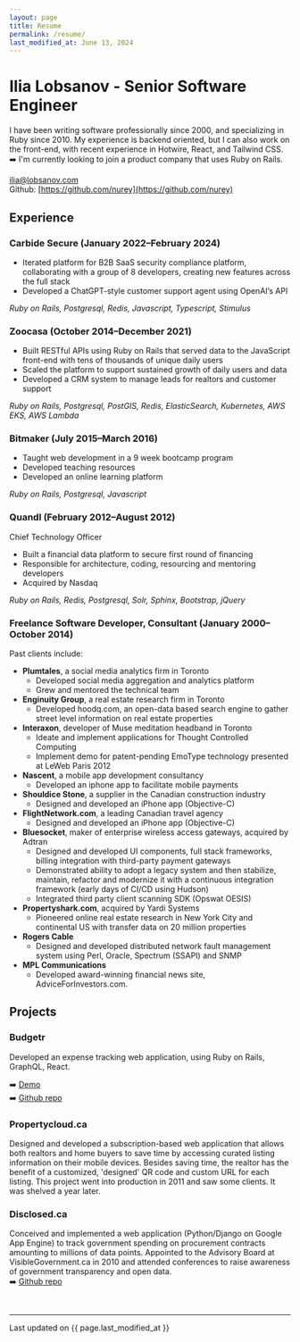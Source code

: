 ```yaml
---
layout: page
title: Resume
permalink: /resume/
last_modified_at: June 13, 2024
---
```


# Ilia Lobsanov - Senior Software Engineer

I have been writing software professionally since 2000, and specializing in Ruby since 2010. 
My experience is backend oriented, but I can also work on the front-end, with recent experience in Hotwire, React, and Tailwind CSS.  
➡️ I'm currently looking to join a product company that uses Ruby on Rails.

[ilia@lobsanov.com](mailto:ilia@lobsanov.com)  
Github: [https://github.com/nurey](https://github.com/nurey)

## Experience

### Carbide Secure (January 2022–February 2024)

- Iterated platform for B2B SaaS security compliance platform, collaborating with a group of 8 developers, creating new features across the full stack
- Developed a ChatGPT-style customer support agent using OpenAI’s API

_Ruby on Rails, Postgresql, Redis, Javascript, Typescript, Stimulus_

### Zoocasa (October 2014–December 2021)

- Built RESTful APIs using Ruby on Rails that served data to the JavaScript front-end with tens of thousands of unique daily users
- Scaled the platform to support sustained growth of daily users and data
- Developed a CRM system to manage leads for realtors and customer support

_Ruby on Rails, Postgresql, PostGIS, Redis, ElasticSearch, Kubernetes, AWS EKS, AWS Lambda_

### Bitmaker (July 2015–March 2016)

- Taught web development in a 9 week bootcamp program
- Developed teaching resources
- Developed an online learning platform

_Ruby on Rails, Postgresql, Javascript_

### Quandl (February 2012–August 2012)
Chief Technology Officer 

- Built a financial data platform to secure first round of financing 
- Responsible for architecture, coding, resourcing and mentoring developers
- Acquired by Nasdaq

_Ruby on Rails, Redis, Postgresql, Solr, Sphinx, Bootstrap, jQuery_

### Freelance Software Developer, Consultant (January 2000–October 2014)

Past clients include:

- __Plumtales__, a social media analytics firm in Toronto
    - Developed social media aggregation and analytics platform 
    - Grew and mentored the technical team
- __Enginuity Group__, a real estate research firm in Toronto
    - Developed hoodq.com, an open-data based search engine to gather street level information on real estate properties
- __Interaxon__, developer of Muse meditation headband in Toronto
    - Ideate and implement applications for Thought Controlled Computing
    - Implement demo for patent-pending EmoType technology presented at LeWeb Paris 2012
- __Nascent__, a mobile app development consultancy
    - Developed an iphone app to facilitate mobile payments
- __Shouldice Stone__, a supplier in the Canadian construction industry
    - Designed and developed an iPhone app (Objective-C)
- __FlightNetwork.com__, a leading Canadian travel agency
    - Designed and developed an iPhone app (Objective-C)
- __Bluesocket__, maker of enterprise wireless access gateways, acquired by Adtran
    - Designed and developed UI components, full stack frameworks, billing integration with third-party payment gateways
    - Demonstrated ability to adopt a legacy system and then stabilize, maintain, refactor and modernize it with a continuous integration framework (early days of CI/CD using Hudson)
    - Integrated third party client scanning SDK (Opswat OESIS)
- __Propertyshark.com__, acquired by Yardi Systems
    - Pioneered online real estate research in New York City and continental US with transfer data on 20 million properties 
- __Rogers Cable__
    - Designed and developed distributed network fault management system using Perl, Oracle, Spectrum (SSAPI) and SNMP
- __MPL Communications__
    - Developed award-winning financial news site, AdviceForInvestors.com. 

## Projects

### Budgetr

Developed an expense tracking web application, using Ruby on Rails, GraphQL, React.

➡️ [Demo](https://budgetr-app.nurey.com)  
➡️ [Github repo](https://github.com/nurey/banking)

### Propertycloud.ca

Designed and developed a subscription-based web application that allows both realtors and home buyers to save time by accessing curated listing information on their mobile devices. Besides saving time, the realtor has the benefit of a customized, 'designed' QR code and custom URL for each listing. This project went into production in 2011 and saw some clients. It was shelved a year later.

### Disclosed.ca

Conceived and implemented a web application (Python/Django on Google App Engine) to track government spending on procurement contracts amounting to millions of data points. 
Appointed to the Advisory Board at VisibleGovernment.ca in 2010 and attended conferences to raise awareness of government transparency and open data.  
➡️ [Github repo](https://github.com/nurey/disclosed)  

<br>

---
  
Last updated on {{ page.last_modified_at }}
